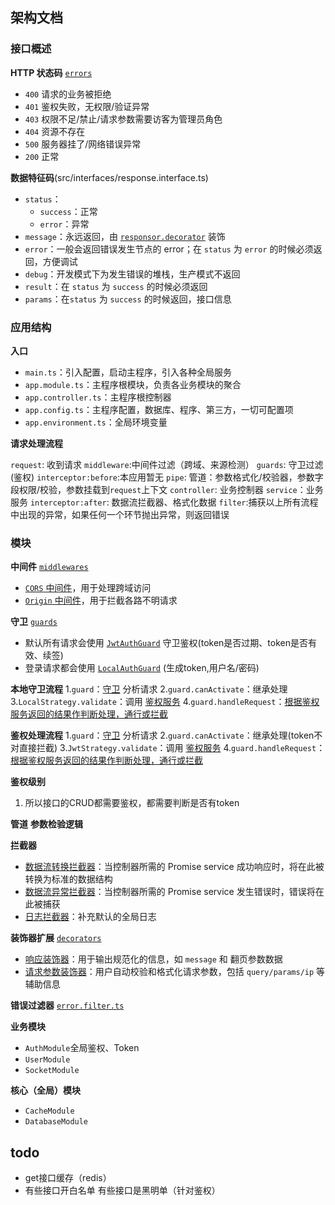 ## 架构文档

### 接口概述
**HTTP 状态码** [`errors`](src/errors)
- `400` 请求的业务被拒绝
- `401` 鉴权失败，无权限/验证异常
- `403` 权限不足/禁止/请求参数需要访客为管理员角色
- `404` 资源不存在
- `500` 服务器挂了/网络错误异常
- `200` 正常


**数据特征码**(src/interfaces/response.interface.ts)
- `status`：
  - `success`：正常
  - `error`：异常
- `message`：永远返回，由 [`responsor.decorator`](/src/decorators/responsor.decorator.ts) 装饰
- `error`：一般会返回错误发生节点的 error；在 `status` 为 `error` 的时候必须返回，方便调试
- `debug`：开发模式下为发生错误的堆栈，生产模式不返回
- `result`：在 `status` 为 `success` 的时候必须返回
- `params`：在`status` 为 `success` 的时候返回，接口信息


### 应用结构

**入口**
- `main.ts`：引入配置，启动主程序，引入各种全局服务
- `app.module.ts`：主程序根模块，负责各业务模块的聚合
- `app.controller.ts`：主程序根控制器
- `app.config.ts`：主程序配置，数据库、程序、第三方，一切可配置项
- `app.environment.ts`：全局环境变量

**请求处理流程**

`request`: 收到请求
`middleware`:中间件过滤（跨域、来源检测）
`guards`: 守卫过滤(鉴权)
`interceptor:before`:本应用暂无
`pipe`: 管道：参数格式化/校验器，参数字段权限/校验，参数挂载到`request`上下文
`controller`:  业务控制器
`service`：业务服务
`interceptor:after`: 数据流拦截器、格式化数据
`filter`:捕获以上所有流程中出现的异常，如果任何一个环节抛出异常，则返回错误

### 模块

**中间件** [`middlewares`](/src/middlewares)
- [`CORS` 中间件](/src/middlewares/cors.middleware.ts)，用于处理跨域访问
- [`Origin` 中间件](/src/middlewares/origin.middleware.ts)，用于拦截各路不明请求


**守卫** [`guards`](/src/guards)
- 默认所有请求会使用 [`JwtAuthGuard`](/src/guards/jwt.auth.guard.ts) 守卫鉴权(token是否过期、token是否有效、续签)
- 登录请求都会使用 [`LocalAuthGuard`](/src/guards/local.auth.guard.ts) (生成token,用户名/密码)

**本地守卫流程**
1.`guard`：[守卫](/src/guards) 分析请求
2.`guard.canActivate`：继承处理
3.`LocalStrategy.validate`：调用 [鉴权服务](/src/modules/auth/local.strategy.ts)
4.`guard.handleRequest`：[根据鉴权服务返回的结果作判断处理，通行或拦截](/src/guards/local.auth.guard.ts)

**鉴权处理流程**
1.`guard`：[守卫](/src/guards) 分析请求
2.`guard.canActivate`：继承处理(token不对直接拦截)
3.`JwtStrategy.validate`：调用 [鉴权服务](/src/modules/auth/jwt.strategy.ts)
4.`guard.handleRequest`：[根据鉴权服务返回的结果作判断处理，通行或拦截](/src/guards/jwt.auth.guard.ts)

**鉴权级别**
1. 所以接口的CRUD都需要鉴权，都需要判断是否有token


**管道**
**参数检验逻辑**




**拦截器**
- [数据流转换拦截器](/src/interceptors/transform.interceptor.ts)：当控制器所需的 Promise service 成功响应时，将在此被转换为标准的数据结构
- [数据流异常拦截器](/src/interceptors/error.interceptor.ts)：当控制器所需的 Promise service 发生错误时，错误将在此被捕获
- [日志拦截器](/src/interceptors/logging.interceptor.ts)：补充默认的全局日志

**装饰器扩展** [`decorators`](/src/decorators)
- [响应装饰器](/src/decorators/responser.decorator)：用于输出规范化的信息，如 `message` 和 翻页参数数据
- [请求参数装饰器](/src/decorators/queryparams.decorator.ts)：用户自动校验和格式化请求参数，包括 `query/params/ip` 等辅助信息


**错误过滤器** [`error.filter.ts`](/src/filters/error.filter.ts)


**业务模块**

- `AuthModule`全局鉴权、Token
- `UserModule`
- `SocketModule`


**核心（全局）模块**
- `CacheModule`
- `DatabaseModule`





## todo
- get接口缓存（redis）
- 有些接口开白名单 有些接口是黑明单（针对鉴权）